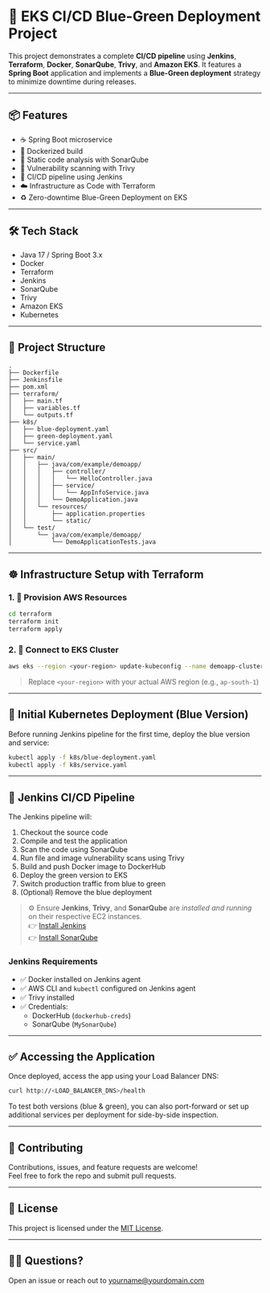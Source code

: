 # 🚀 EKS CI/CD Blue-Green Deployment Project

This project demonstrates a complete **CI/CD pipeline** using **Jenkins**, **Terraform**, **Docker**, **SonarQube**, **Trivy**, and **Amazon EKS**. It features a **Spring Boot** application and implements a **Blue-Green deployment** strategy to minimize downtime during releases.

---

## 📦 Features

- ☕ Spring Boot microservice
- 🐳 Dockerized build
- 🧹 Static code analysis with SonarQube
- 🔐 Vulnerability scanning with Trivy
- 🔁 CI/CD pipeline using Jenkins
- ☁️ Infrastructure as Code with Terraform
- ♻️ Zero-downtime Blue-Green Deployment on EKS

---

## 🛠️ Tech Stack

- Java 17 / Spring Boot 3.x
- Docker
- Terraform
- Jenkins
- SonarQube
- Trivy
- Amazon EKS
- Kubernetes

---

## 📁 Project Structure

```
.
├── Dockerfile
├── Jenkinsfile
├── pom.xml
├── terraform/
│   ├── main.tf
│   ├── variables.tf
│   └── outputs.tf
├── k8s/
│   ├── blue-deployment.yaml
│   ├── green-deployment.yaml
│   └── service.yaml
├── src/
│   ├── main/
│   │   ├── java/com/example/demoapp/
│   │   │   ├── controller/
│   │   │   │   └── HelloController.java
│   │   │   ├── service/
│   │   │   │   └── AppInfoService.java
│   │   │   └── DemoApplication.java
│   │   └── resources/
│   │       ├── application.properties
│   │       └── static/
│   └── test/
│       └── java/com/example/demoapp/
│           └── DemoApplicationTests.java
```

---

## ☸️ Infrastructure Setup with Terraform

### 1. 🔧 Provision AWS Resources

```bash
cd terraform
terraform init
terraform apply
```

### 2. 📡 Connect to EKS Cluster

```bash
aws eks --region <your-region> update-kubeconfig --name demoapp-cluster
```

> Replace `<your-region>` with your actual AWS region (e.g., `ap-south-1`)

---

## 🚦 Initial Kubernetes Deployment (Blue Version)

Before running Jenkins pipeline for the first time, deploy the blue version and service:

```bash
kubectl apply -f k8s/blue-deployment.yaml
kubectl apply -f k8s/service.yaml
```

---

## 🔁 Jenkins CI/CD Pipeline

The Jenkins pipeline will:

1. Checkout the source code
2. Compile and test the application
3. Scan the code using SonarQube
4. Run file and image vulnerability scans using Trivy
5. Build and push Docker image to DockerHub
6. Deploy the green version to EKS
7. Switch production traffic from blue to green
8. (Optional) Remove the blue deployment

> ⚙️ Ensure **Jenkins**, **Trivy**, and **SonarQube** are _installed and running_ on their respective EC2 instances.  
> 👉 [Install Jenkins](https://mantratech.hashnode.dev/jenkins-installation-on-ubuntu)  
> 👉 [Install SonarQube](https://mantratech.hashnode.dev/how-to-install-sonarqube-on-ubuntu)

### Jenkins Requirements

- ✅ Docker installed on Jenkins agent
- ✅ AWS CLI and `kubectl` configured on Jenkins agent
- ✅ Trivy installed
- ✅ Credentials:
  - DockerHub (`dockerhub-creds`)
  - SonarQube (`MySonarQube`)


---

## ✅ Accessing the Application

Once deployed, access the app using your Load Balancer DNS:

```bash
curl http://<LOAD_BALANCER_DNS>/health
```

To test both versions (blue & green), you can also port-forward or set up additional services per deployment for side-by-side inspection.

---

## 🤝 Contributing

Contributions, issues, and feature requests are welcome!  
Feel free to fork the repo and submit pull requests.

---

## 📜 License

This project is licensed under the [MIT License](LICENSE).

---

## 🙋‍♂️ Questions?

Open an issue or reach out to [yourname@yourdomain.com](mailto:yourname@yourdomain.com)


